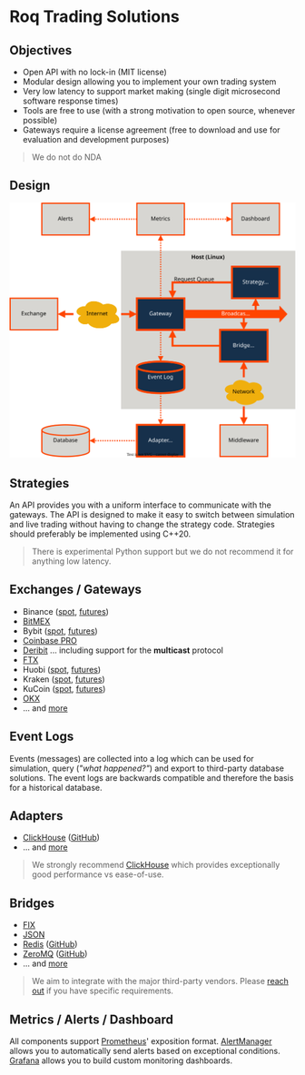 # Roq Trading Solutions

## Objectives

* Open API with no lock-in (MIT license)
* Modular design allowing you to implement your own trading system
* Very low latency to support market making (single digit microsecond software response times)
* Tools are free to use (with a strong motivation to open source, whenever possible)
* Gateways require a license agreement (free to download and use for evaluation and development purposes)

> We do not do NDA


## Design

![Design](/profile/architecture_reference.svg)


## Strategies

An API provides you with a uniform interface to communicate with the gateways.
The API is designed to make it easy to switch between simulation and live trading
without having to change the strategy code.
Strategies should preferably be implemented using C++20.

> There is experimental Python support but we do not recommend it for anything
> low latency.


## Exchanges / Gateways

* Binance ([spot](https://roq-trading.com/docs/reference/gateways/roq-binance/), [futures](https://roq-trading.com/docs/reference/gateways/roq-binance-futures/))
* [BitMEX](https://roq-trading.com/docs/reference/gateways/roq-bitmex/)
* Bybit ([spot](https://roq-trading.com/docs/reference/gateways/roq-bybit/), [futures](https://roq-trading.com/docs/reference/gateways/roq-bybit-futures/))
* [Coinbase PRO](https://roq-trading.com/docs/reference/gateways/roq-coinbase-pro/)
* [Deribit](https://roq-trading.com/docs/reference/gateways/roq-deribit/) ... including support for the **multicast** protocol
* [FTX](https://roq-trading.com/docs/reference/gateways/roq-ftx/)
* Huobi ([spot](https://roq-trading.com/docs/reference/gateways/roq-huobi/), [futures](https://roq-trading.com/docs/reference/gateways/roq-huobi-futures/))
* Kraken ([spot](https://roq-trading.com/docs/reference/gateways/roq-kraken/), [futures](https://roq-trading.com/docs/reference/gateways/roq-kraken-futures/))
* KuCoin ([spot](https://roq-trading.com/docs/reference/gateways/roq-kucoin/), [futures](https://roq-trading.com/docs/reference/gateways/roq-kucoin-futures/))
* [OKX](https://roq-trading.com/docs/reference/gateways/roq-okx/)
* ... and [more](https://roq-trading.com/docs/introduction/gateways/)


## Event Logs

Events (messages) are collected into a log which can be used for simulation,
query (_"what happened?"_) and export to third-party database solutions.
The event logs are backwards compatible and therefore the basis for a historical
database.


## Adapters

* [ClickHouse](https://roq-trading.com/docs/reference/adapters/roq-clickhouse/)
  ([GitHub](https://github.com/roq-trading/roq-clickhouse-adapter))
* ... and [more](https://roq-trading.com/docs/reference/adapters/)

> We strongly recommend [ClickHouse](https://clickhouse.com/) which provides
> exceptionally good performance vs ease-of-use.


## Bridges

* [FIX](https://roq-trading.com/docs/reference/bridges/roq-fix-bridge/)
* [JSON](https://roq-trading.com/docs/reference/bridges/roq-json-bridge/)
* [Redis](https://roq-trading.com/docs/reference/bridges/roq-redis-bridge/)
  ([GitHub](https://github.com/roq-trading/roq-redis-bridge))
* [ZeroMQ](https://roq-trading.com/docs/reference/bridges/roq-zeromq-bridge/)
  ([GitHub](https://github.com/roq-trading/roq-zeromq-bridge))
* ... and [more](https://roq-trading.com/docs/reference/bridges/)

> We aim to integrate with the major third-party vendors.
> Please [reach out](mailto:info@roq-trading.com) if you have specific requirements.


## Metrics / Alerts / Dashboard

All components support [Prometheus](https://prometheus.io/)' exposition format.
[AlertManager](https://prometheus.io/docs/alerting/latest/alertmanager/)
allows you to automatically send alerts based on exceptional conditions.
[Grafana](https://grafana.com/) allows you to build custom monitoring dashboards.
